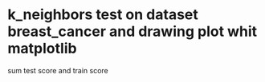 # k_neighbors test on dataset breast_cancer and drawing plot whit matplotlib 
sum test score and train score 
